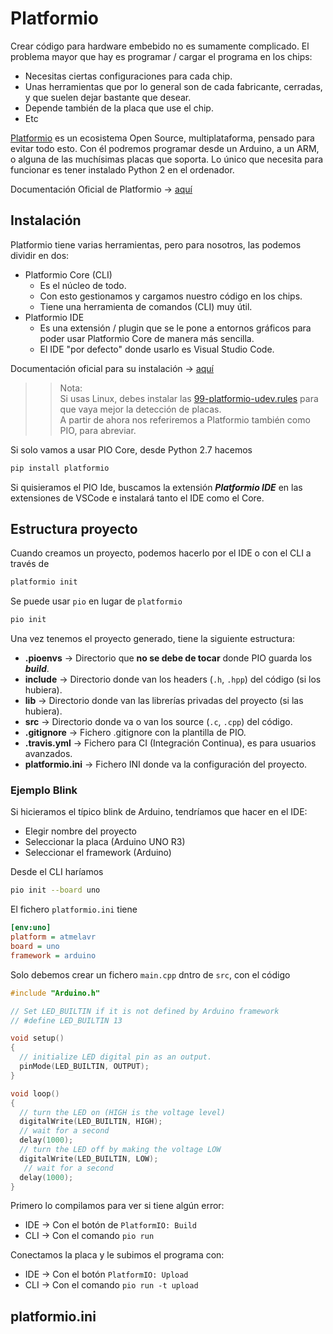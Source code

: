 # Platformio

Crear código para hardware embebido no es sumamente complicado. El problema mayor que hay es programar / cargar el programa en los chips:

* Necesitas ciertas configuraciones para cada chip.
* Unas herramientas que por lo general son de cada fabricante, cerradas, y que suelen dejar bastante que desear.
* Depende también de la placa que use el chip.
* Etc

[Platformio](https://platformio.org/) es un ecosistema Open Source, multiplataforma, pensado para evitar todo esto. Con él podremos programar desde un Arduino, a un ARM, o alguna de las muchísimas placas que soporta. Lo único que necesita para funcionar es tener instalado Python 2 en el ordenador.

Documentación Oficial de Platformio -> [aquí](https://docs.platformio.org/en/latest/what-is-platformio.html)

## Instalación

Platformio tiene varias herramientas, pero para nosotros, las podemos dividir en dos:

* Platformio Core (CLI)
  * Es el núcleo de todo.
  * Con esto gestionamos y cargamos nuestro código en los chips.
  * Tiene una herramienta de comandos (CLI) muy útil.
* Platformio IDE
  * Es una extensión / plugin que se le pone a entornos gráficos para poder usar Platformio Core de manera más sencilla.
  * El IDE "por defecto" donde usarlo es Visual Studio Code.

Documentación oficial para su instalación -> [aquí](https://docs.platformio.org/en/latest/installation.html)

>> Nota:  
>> Si usas Linux, debes instalar las [99-platformio-udev.rules](https://docs.platformio.org/en/latest/faq.html#faq-udev-rules) para que vaya mejor la detección de placas.  
>> A partir de ahora nos referiremos a Platformio también como PIO, para abreviar.

Si solo vamos a usar PIO Core, desde Python 2.7 hacemos

```bash
pip install platformio
```

Si quisieramos el PIO Ide, buscamos la extensión ***Platformio IDE*** en las extensiones de VSCode e instalará tanto el IDE como el Core.

## Estructura proyecto

Cuando creamos un proyecto, podemos hacerlo por el IDE o con el CLI a través de

```bash
platformio init
```

Se puede usar `pio` en lugar de `platformio`

```bash
pio init
```

Una vez tenemos el proyecto generado, tiene la siguiente estructura:

* **.pioenvs** -> Directorio que **no se debe de tocar** donde PIO guarda los ***build***.
* **include** -> Directorio donde van los headers (`.h`, `.hpp`) del código (si los hubiera).
* **lib** -> Directorio donde van las librerías privadas del proyecto (si las hubiera).
* **src** -> Directorio donde va o van los source (`.c`, `.cpp`) del código.
* **.gitignore** -> Fichero .gitignore con la plantilla de PIO.
* **.travis.yml** -> Fichero para CI (Integración Continua), es para usuarios avanzados.
* **platformio.ini** -> Fichero INI donde va la configuración del proyecto.

### Ejemplo Blink

Si hicieramos el típico blink de Arduino, tendríamos que hacer en el IDE:

* Elegir nombre del proyecto
* Seleccionar la placa (Arduino UNO R3)
* Seleccionar el framework (Arduino)

Desde el CLI haríamos

```bash
pio init --board uno
```

El fichero `platformio.ini` tiene

```ini
[env:uno]
platform = atmelavr
board = uno
framework = arduino
```

Solo debemos crear un fichero `main.cpp` dntro de `src`, con el código

```cpp
#include "Arduino.h"

// Set LED_BUILTIN if it is not defined by Arduino framework
// #define LED_BUILTIN 13

void setup()
{
  // initialize LED digital pin as an output.
  pinMode(LED_BUILTIN, OUTPUT);
}

void loop()
{
  // turn the LED on (HIGH is the voltage level)
  digitalWrite(LED_BUILTIN, HIGH);
  // wait for a second
  delay(1000);
  // turn the LED off by making the voltage LOW
  digitalWrite(LED_BUILTIN, LOW);
   // wait for a second
  delay(1000);
}
```

Primero lo compilamos para ver si tiene algún error:

* IDE -> Con el botón de `PlatformIO: Build`
* CLI -> Con el comando `pio run`

Conectamos la placa y le subimos el programa con:

* IDE -> Con el botón `PlatformIO: Upload`
* CLI -> Con el comando `pio run -t upload`

## platformio.ini

